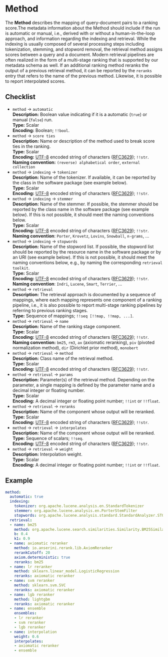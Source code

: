 # Method

The **Method** describes the mapping of query-document pairs to a ranking score.The metadata information about the Method should include if the run is automatic or manual, i.e., derived with or without a human-in-the-loop approach, and information regarding the indexing and retrieval. While the indexing is usually composed of several processing steps including tokenization, stemming, and stopword removal, the retrieval method assigns scores between a query and a document. Modern retrieval pipelines are often realized in the form of a multi-stage ranking that is supported by our metadata schema as well. If an additional ranking method reranks the output of a previous retrieval method, it can be reported by the `reranks` entry that refers to the name of the previous method. Likewise, it is possible to report interpolated scores.

## Checklist

- `method` &rarr; `automatic`  
**Description:** Boolean value indicating if it is a automatic (`true`) or manual (`false`) run.   
**Type:** Scalar  
**Encoding:** Boolean; `!!bool`.        
- `method` &rarr; `score ties`  
**Description:** Name or description of the method used to break score ties in the ranking.  
**Type:** Scalar  
**Encoding:** [UTF-8](https://www.unicode.org/main.html) encoded string of characters ([RFC3629](https://www.ietf.org/rfc/rfc3629.txt)); `!!str`.    
**Naming convention:** `(reverse) alphabetical order`, `external collection`
- `method` &rarr; `indexing` &rarr; `tokenizer`  
**Description:** Name of the tokenizer. If available, it can be reported by the class in the software package (see example below).  
**Type:** Scalar  
**Encoding:** [UTF-8](https://www.unicode.org/main.html) encoded string of characters ([RFC3629](https://www.ietf.org/rfc/rfc3629.txt)); `!!str`.    
- `method` &rarr; `indexing` &rarr; `stemmer`  
**Description:** Name of the stemmer. If possible, the stemmer should be reported by the class name in the software package (see example below). If this is not possible, it should meet the naming conventions below.   
**Type:** Scalar  
**Encoding:** [UTF-8](https://www.unicode.org/main.html) encoded string of characters ([RFC3629](https://www.ietf.org/rfc/rfc3629.txt)); `!!str`.    
**Naming convention**: `Porter`, `Krovetz`, `Lovins`, `Snowball`, `n-grams`, ...  
- `method` &rarr; `indexing` &rarr; `stopwords`  
**Description:** Name of the stopword list. If possible, the stopword list should be reported by the resource name in the software package or by an URI (see example below). If this is not possible, it should meet the naming conventions below, e.g., by naming the corresponding `retrieval toolkit`.  
**Type:** Scalar  
**Encoding:** [UTF-8](https://www.unicode.org/main.html) encoded string of characters ([RFC3629](https://www.ietf.org/rfc/rfc3629.txt)); `!!str`.    
**Naming convention**: `Indri`, `Lucene`, `Smart`, `Terrier`, ...  
- `method` &rarr; `retrieval`  
**Description:** The retrieval approach is documented by a sequence of mappings, where each mapping represents one component of a ranking pipeline, i.e., it is also possible to report multi-stage ranking pipelines by referring to previous ranking stages.  
**Type:** Sequence of mappings; `!!seq [!!map, !!map, ...]`.  
- `method` &rarr; `retrieval` &rarr; `name`  
**Description:** Name of the ranking stage component.  
**Type:** Scalar  
**Encoding:** [UTF-8](https://www.unicode.org/main.html) encoded string of characters ([RFC3629](https://www.ietf.org/rfc/rfc3629.txt)); `!!str`.    
**Naming convention:**  `bm25`, `rm3`, `ax` (axiomatic reranking), `piv` (pivoted normalization method), `dir` (Dirichlet prior method), `monobert`  
- `method` &rarr; `retrieval` &rarr; `method`  
**Description:** Class name of the retrieval method.  
**Type:** Scalar  
**Encoding:** [UTF-8](https://www.unicode.org/main.html) encoded string of characters ([RFC3629](https://www.ietf.org/rfc/rfc3629.txt)); `!!str`.    
- `method` &rarr; `retrieval` &rarr; `params`  
**Description:** Parameter(s) of the retrieval method. Depending on the parameter, a single mapping is defined by the parameter name and a decimal integer or floating number.    
**Type:** Scalar    
**Encoding:** A decimal integer or floating point number; `!!int` or `!!float`.  
- `method` &rarr; `retrieval` &rarr; `reranks`  
**Description:** Name of the component whose output will be reranked.  
**Type:** Scalar  
**Encoding:** [UTF-8](https://www.unicode.org/main.html) encoded string of characters ([RFC3629](https://www.ietf.org/rfc/rfc3629.txt)); `!!str`.    
- `method` &rarr; `retrieval` &rarr; `interpolates`  
**Description:** Name of the component whose output will be reranked.   
**Type:** Sequence of scalars; `!!seq`.    
**Encoding:** [UTF-8](https://www.unicode.org/main.html) encoded string of characters ([RFC3629](https://www.ietf.org/rfc/rfc3629.txt)); `!!str`.    
- `method` &rarr; `retrieval` &rarr; `weight`  
**Description:** Interpolation weight.   
**Type:** Scalar  
**Encoding:** A decimal integer or floating point number; `!!int` or `!!float`.  

## Example

```YAML
method:
  automatic: true
  indexing:
    tokenizer: org.apache.lucene.analysis.en.StandardTokenizer
    stemmer: org.apache.lucene.analysis.en.PorterStemFilter
    stopwords: org.apache.lucene.analysis.standard.StandardAnalyzer.STOP_WORDS_SET
  retrieval:
  - name: bm25
    method: org.apache.lucene.search.similarities.Similarity.BM25Similarity
    b: 0.4
    k1: 0.9
  - name: axiomatic reranker
    method: io.anserini.rerank.lib.AxiomReranker
    rerankCutoff: 20
    axiom.deterministic: true
    reranks: bm25
  - name: lr reranker
    method: sklearn.linear_model.LogisticRegression
    reranks: axiomatic reranker
  - name: svm reranker
    method: sklearn.svm.SVC
    reranks: axiomatic reranker
  - name: lgb reranker
    method: lightgbm
    reranks: axiomatic reranker
  - name: ensemble
    ensembles:
    - lr reranker
    - svm reranker
    - lgb reranker
  - name: interpolation
    weight: 0.6
    interpolates:
    - axiomatic reranker
    - ensemble
```
